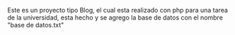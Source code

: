 Este es un proyecto tipo Blog, el cual esta realizado con php para una tarea de la universidad, esta hecho y se agrego la base de datos con el nombre "base de datos.txt"
